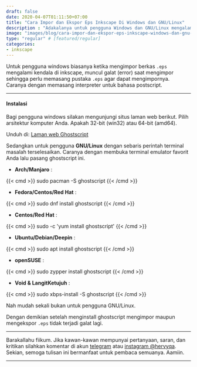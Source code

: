 ```yaml
---
draft: false
date: 2020-04-07T01:11:50+07:00
title: "Cara Impor dan Ekspor Eps Inkscape Di Windows dan GNU/Linux"
description : "Adakalanya untuk pengguna Windows dan GNU/Linux mengalam kegalatan saat mengimpor EPS. Lalu bagaimana mengatasi masalah ini? yuk silakan baca tutorialnya."
image: "images/blog/cara-impor-dan-ekspor-eps-inkscape-windows-dan-gnu-linux.png"
type: "regular" # [featured/regular]
categories:
- inkscape
---
```


Untuk pengguna windows biasanya ketika mengimpor berkas `.eps` mengalami kendala di inkscape, muncul galat (error) saat mengimpor sehingga perlu memasang pustaka `.eps` agar dapat mengimpornya. Caranya dengan memasang interpreter untuk bahasa postscript.

***

#### Instalasi

Bagi pengguna windows silakan mengunjungi situs laman web berikut. Pilih arsitektur komputer Anda. Apakah 32-bit (win32) atau 64-bit (amd64).

Unduh di: [Laman web Ghostscript](https://ghostscript.com/download/gsdnld.html)

Sedangkan untuk pengguna **GNU/Linux** dengan sebaris perintah terminal masalah terselesaikan. Caranya dengan membuka terminal emulator favorit Anda lalu pasang ghostscript ini.

- **Arch/Manjaro** :

{{< cmd >}}
sudo pacman -S ghostscript
{{< /cmd >}}

- **Fedora/Centos/Red Hat** :

{{< cmd >}}
sudo dnf install ghostscript
{{< /cmd >}}

- **Centos/Red Hat** : 

{{< cmd >}}
sudo -c 'yum install ghostscript'
{{< /cmd >}}

- **Ubuntu/Debian/Deepin** :

{{< cmd >}}
sudo apt install ghostscript
{{< /cmd >}}

- **openSUSE** :

{{< cmd >}}
sudo zypper install ghostscript
{{< /cmd >}}

- **Void & LangitKetujuh** :

{{< cmd >}}
sudo xbps-install -S ghostscript
{{< /cmd >}}

Nah mudah sekali bukan untuk pengguna GNU/Linux.

Dengan demikian setelah menginstall ghostscript mengimpor maupun mengekspor `.eps` tidak terjadi galat lagi.

***

Barakallahu fiikum. Jika kawan-kawan mempunyai pertanyaan, saran, dan kritikan silahkan komentar di akun [telegram](https://t.me/hervyqa) atau [instagram @hervyqa](https://instagram.com/hervyqa). Sekian, semoga tulisan ini bermanfaat untuk pembaca semuanya. Aamiin.

***

[Inkscape]:https://www.inkscape.org
[Gimp]:https://www.gimp.org

[GNOME.ID]:https://www.gnome.id
[BUKU CC-ID]:https://bit.ly/madewithccID
[Wikimedia]:https://www.wikkimedia.org/

[Behance]:https://www.b.net
[Dribbble]:https://www.dribbble.com

[AdobeStock]:https//www.stock.adobe.com
[123rf]:https//www.123rf.com
[Freepik]:https//www.freepik.com
[Dreamstime]:https//www.dreamstime.com
[Shutterstock]:https://submit.shutterstock.com/?ref=238649869

[Hervyqa]:https://hervyqa.id
[Manjaro-X]:https://manjaro-x.id
[Inkporter]:https://github.com/raniaamina/inkporter
